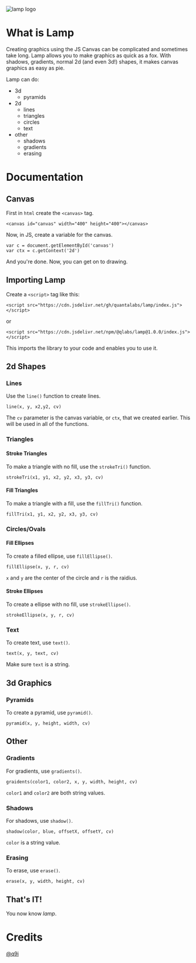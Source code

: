 ![lamp logo](https://docs.google.com/drawings/d/e/2PACX-1vSGG9fMgwuYuQgja9d7B_9sghmC_LUdifg_aC_5SPQn5Ry7Rx5fV9P0sl3UNJ0ak2zUmJKR9AhgVv54/pub?w=960&h=720)

# What is Lamp

Creating graphics using the JS Canvas can be complicated and sometimes take long. Lamp allows you to make graphics as quick as a fox. With shadows, gradients, normal 2d (and even 3d!) 
shapes, it makes canvas graphics as easy as pie.

Lamp can do:

  - 3d
 	  - pyramids
  - 2d
      - lines
	  - triangles
	  - circles
	  - text
  - other
	  - shadows
	  - gradients
	  - erasing
	
# Documentation

## Canvas

First in `html` create the `<canvas>` tag.

	<canvas id="canvas" width="400" height="400"></canvas>
	
Now, in JS, create a variable for the canvas.

	var c = document.getElementById('canvas')
	var ctx = c.getContext('2d')
	
And you're done. Now, you can get on to drawing.

## Importing Lamp

Create a `<script>` tag like this:

	<script src="https://cdn.jsdelivr.net/gh/quantalabs/lamp/index.js"></script>

or
	
	<script src="https://cdn.jsdelivr.net/npm/@qlabs/lamp@1.0.0/index.js"></script>

This imports the library to your code and enables you to use it.

## 2d Shapes

### Lines

Use the `line()` function to create lines.

	line(x, y, x2,y2, cv)

The `cv` parameter is the canvas variable, or `ctx`, that we created earlier. This will be used in all of the functions.

### Triangles

#### Stroke Triangles

To make a triangle with no fill, use the `strokeTri()` function.

	strokeTri(x1, y1, x2, y2, x3, y3, cv)
	
#### Fill Triangles

To make a triangle with a fill, use the `fillTri()` function.

	fillTri(x1, y1, x2, y2, x3, y3, cv)

### Circles/Ovals

#### Fill Ellipses

To create a filled ellipse, use `fillEllipse()`.

	fillEllipse(x, y, r, cv)
	
`x` and `y` are the center of the circle and `r` is the raidius.

#### Stroke Ellipses

To create a ellipse with no fill, use `strokeEllipse()`.

	strokeEllipse(x, y, r, cv)
	
### Text

To create text, use `text()`.

	text(x, y, text, cv)

Make sure `text` is a string.

## 3d Graphics
	
### Pyramids

To create a pyramid, use `pyramid()`.

	pyramid(x, y, height, width, cv)
	
## Other

### Gradients

For gradients, use `gradients()`.

	graidents(color1, color2, x, y, width, height, cv)

`color1` and `color2` are both string values.

### Shadows

For shadows, use `shadow()`.

	shadow(color, blue, offsetX, offsetY, cv)

`color` is a string value.

### Erasing

To erase, use `erase()`.

	erase(x, y, width, height, cv)
	
## That's IT!

You now know *lamp*.



# Credits

[@q9i](https://github.com/quantum9innovation)
